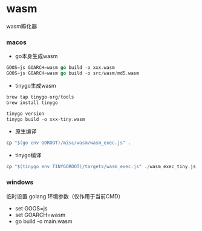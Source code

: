 # wasm
wasm孵化器

### macos
* go本身生成wasm
```go
GOOS=js GOARCH=wasm go build -o xxx.wasm
GOOS=js GOARCH=wasm go build -o src/wasm/md5.wasm
```
* tinygo生成wasm
```go
brew tap tinygo-org/tools
brew install tinygo

tinygo version
tinygo build -o xxx-tiny.wasm
```

* 原生编译
```go
cp "$(go env GOROOT)/misc/wasm/wasm_exec.js" .
```

* tinygo编译
```go
cp "$(tinygo env TINYGOROOT)/targets/wasm_exec.js" ./wasm_exec_tiny.js
```



### windows
临时设置 golang 环境参数（仅作用于当前CMD）
* set GOOS=js 
* set GOARCH=wasm
* go build -o main.wasm
